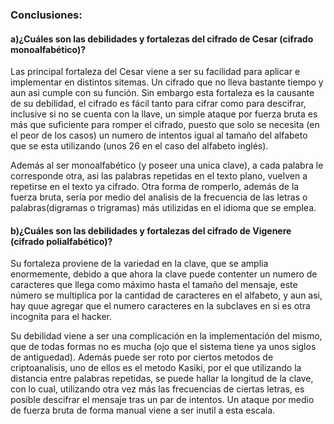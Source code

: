 ### Conclusiones:

#### a)¿Cuáles son las debilidades y fortalezas del cifrado de Cesar (cifrado monoalfabético)?

Las principal fortaleza del Cesar viene a ser su facilidad para aplicar e implementar en distintos sitemas. Un cifrado que no lleva bastante tiempo y aun asi cumple con su función. Sin embargo esta fortaleza es la causante de su debilidad, el cifrado es fácil tanto para cifrar como para descifrar, inclusive si no se cuenta con la llave, un simple ataque por fuerza bruta es más que suficiente para romper el cifrado, puesto que solo se necesita (en el peor de los casos) un numero de intentos igual al tamaño del alfabeto que se esta utilizando (unos 26 en el caso del alfabeto inglés).

Además al ser monoalfabético (y poseer una unica clave), a cada palabra le corresponde otra, asi las palabras repetidas en el texto plano, vuelven a repetirse en el texto ya cifrado. Otra forma de romperlo, además de la fuerza bruta, sería por medio del analisis de la frecuencia de las letras o palabras(digramas o trigramas) más utilizidas en el idioma que se emplea.

#### b)¿Cuáles son las debilidades y fortalezas del cifrado de Vigenere (cifrado polialfabético)?

Su fortaleza proviene de la variedad en la clave, que se amplia enormemente, debido a que ahora la clave puede contenter un numero de caracteres que llega como máximo hasta el tamaño del mensaje, este número se multiplica por la cantidad de caracteres en el alfabeto, y aun asi, hay quue agregar que el numero caracteres en la subclaves en si es otra incognita para el hacker.

Su debilidad viene a ser una complicación en la implementación del mismo, que de todas formas no es mucha (ojo que el sistema tiene ya unos siglos de antiguedad). Además puede ser roto por ciertos metodos de criptoanalisis, uno de ellos es el metodo Kasiki, por el que utilizando la distancia entre palabras repetidas, se puede hallar la longitud de la clave, con lo cual, utilizando otra vez más las frecuencias de ciertas letras, es posible descifrar el mensaje tras un par de intentos. Un ataque por medio de fuerza bruta de forma manual viene a ser inutil a esta escala.
